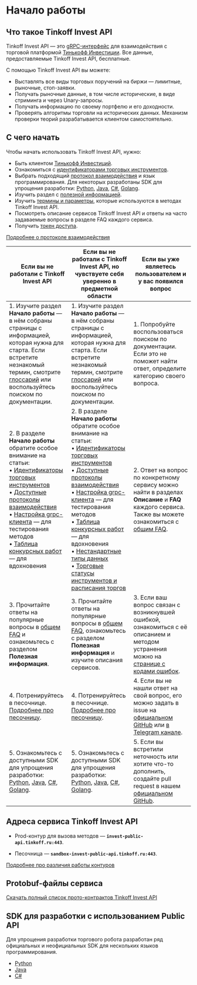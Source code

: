 # Начало работы

## Что такое Tinkoff Invest API

Tinkoff Invest API — это [gRPC-интерфейс](/investAPI/grpc) для взаимодействия с торговой платформой 
[Тинькофф Инвестиции](https://www.tinkoff.ru/invest/). Все данные, предоставляемые Tinkoff Invest API, бесплатные.

С помощью Tinkoff Invest API вы можете:

* Выставлять все виды торговых поручений на биржи — лимитные, рыночные, стоп-заявки.
* Получать рыночные данные, в том числе исторические, в виде стриминга и через Unary-запросы.
* Получать информацию по своему портфелю и его доходности.
* Проверять алгоритмы торговли на исторических данных. Механизм проверки теорий разрабатывается клиентом самостоятельно.

## С чего начать

Чтобы начать использовать Tinkoff Invest API, нужно: 

* Быть клиентом [Тинькофф Инвестиций](https://www.tinkoff.ru/invest/).
* Ознакомиться с [идентификаторами торговых инструментов](/investAPI/faq_identification/).
* Выбрать подходящий [протокол взаимодействия](/investAPI/api_protocols/) и язык программирования. Для некоторых разработаны SDK для упрощения разработки: [Python](/investAPI/faq_python/), [Java](/investAPI/faq_java/), [С#](/investAPI/faq_csharp/), [Golang](/investAPI/faq_golang).
* Изучить раздел с [полезной информацией](/investAPI/algorithmic_trading/).
* Изучить [термины и параметры](https://russianinvestments.github.io/investAPI/glossary/), которые используются в методах Tinkoff Invest API.
* Посмотреть описание сервисов Tinkoff Invest API и ответы на часто задаваемые вопросы в разделе FAQ каждого сервиса.
* Получить [токен доступа](/investAPI/token).

[Подробнее о протоколе взаимодействия](/investAPI/grpc/)

| Если вы не работали с Tinkoff Invest API                                                                                                                                                                                                                                                                                                                                          | Если вы не работали с Tinkoff Invest API, но чувствуете себя уверенно в предметной области                                                                                                                                                                                                                                                                                                                                                                                                                                                    | Если вы уже являетесь пользователем и у вас появился вопрос                                                                                                                                                                               |
|-----------------------------------------------------------------------------------------------------------------------------------------------------------------------------------------------------------------------------------------------------------------------------------------------------------------------------------------------------------------------------------|-----------------------------------------------------------------------------------------------------------------------------------------------------------------------------------------------------------------------------------------------------------------------------------------------------------------------------------------------------------------------------------------------------------------------------------------------------------------------------------------------------------------------------------------------|-------------------------------------------------------------------------------------------------------------------------------------------------------------------------------------------------------------------------------------------|
| 1. Изучите раздел **Начало работы** — в нём собраны страницы с информацией, которая нужна для старта. Если встретите незнакомый термин, смотрите [глоссарий](https://russianinvestments.github.io/investAPI/glossary/) или воспользуйтесь поиском по документации.                                                                                                                | 1. Изучите раздел **Начало работы** — в нём собраны страницы с информацией, которая нужна для старта. Если встретите незнакомый термин, смотрите [глоссарий](https://russianinvestments.github.io/investAPI/glossary/) или воспользуйтесь поиском по документации.                                                                                                                                                                                                                                                                            | 1. Попробуйте воспользоваться поиском по документации. Если это не поможет найти ответ, определите категорию своего вопроса.                                                                                                              |
| 2. В разделе **Начало работы** обратите особое внимание на статьи:</br> • [Идентификаторы торговых инструментов](/investAPI/tech_indicators/)</br> • [Доступные протоколы взаимодействия](/investAPI/api_protocols/) </br> • [Настройка grpc-клиента](/investAPI/grpc/) — для тестирования методов</br> • [Таблица конкурсных работ](/investAPI/robot_contest/) — для вдохновения | 2. В разделе **Начало работы** обратите особое внимание на статьи:</br> • [Идентификаторы торговых инструментов](/investAPI/tech_indicators/)</br> • [Доступные протоколы взаимодействия](/investAPI/api_protocols/) </br> • [Настройка grpc-клиента](/investAPI/grpc/) — для тестирования методов</br> • [Таблица конкурсных работ](/investAPI/robot_contest/) — для вдохновения </br> • [Нестандартные типы данных](/investAPI/faq_custom_types/) </br> • [Торговые статусы инструментов и расписания торгов](/investAPI/faq_custom_types/) | 2. Ответ на вопрос по конкретному сервису можно найти в разделах **Описание** и **FAQ** каждого сервиса. Также вы можете ознакомиться с [общим FAQ](/investAPI/faq/).                                                                     |
| 3. Прочитайте ответы на популярные вопросы в [общем FAQ](/investAPI/faq/) и ознакомьтесь с разделом **Полезная информация**.                                                                                                                                                                                                                                                      | 3. Прочитайте ответы на популярные вопросы в [общем FAQ](/investAPI/faq/), ознакомьтесь с разделом **Полезная информация** и изучите описания сервисов.                                                                                                                                                                                                                                                                                                                                                                                       | 3. Если ваш вопрос связан с возникнувшей ошибкой, ознакомиться с её описанием и методом устранения можно на [странице с кодами ошибок](/investAPI/errors/).                                                                               |
| 4. Потренируйтесь в песочнице. [Подробнее про песочницу](/investAPI/head-sandbox/).                                                                                                                                                                                                                                                                                               | 4. Потренируйтесь в песочнице. [Подробнее про песочницу](/investAPI/head-sandbox/).                                                                                                                                                                                                                                                                                                                                                                                                                                                           | 4. Если вы не нашли ответ на свой вопрос, его можно задать в issue на [официальном GitHub](https://github.com/RussianInvestments/investAPI/tree/main/src/docs/contracts) или [в Telegram канале](https://t.me/joinchat/VaW05CDzcSdsPULM). |
| 5. Ознакомьтесь с доступными SDK для упрощения разработки: [Python](/investAPI/faq_python/), [Java](/investAPI/faq_java/), [С#](/investAPI/faq_csharp/), [Golang](/investAPI/faq_golang).                                                                                                                                                                                         | 5. Ознакомьтесь с доступными SDK для упрощения разработки: [Python](/investAPI/faq_python/), [Java](/investAPI/faq_java/), [С#](/investAPI/faq_csharp/), [Golang](/investAPI/faq_golang).                                                                                                                                                                                                                                                                                                                                                     | 5. Если вы встретили неточность или хотите что-то дополнить, создайте pull request в нашем [официальном GitHub](https://github.com/RussianInvestments/investAPI/tree/main/src/docs/contracts).                                                                                                                                              |

## Адреса сервиса Tinkoff Invest API

- Prod-контур для вызова методов — **`invest-public-api.tinkoff.ru:443`**.

- Песочница — **`sandbox-invest-public-api.tinkoff.ru:443`**.

[Подробнее про различия работы контуров](/investAPI/url_difference/)

## Protobuf-файлы сервиса

[Скачать полный список прото-контрактов Tinkoff Invest API](https://github.com/RussianInvestments/investAPI/tree/main/src/docs/contracts)

## SDK для разработки с использованием Public API

Для упрощения разработки торгового робота разработан ряд официальных и неофициальных SDK для нескольких языков программирования.

* [Python](/investAPI/faq_python/)
* [Java](/investAPI/faq_java/)
* [C#](/investAPI/faq_csharp/)
